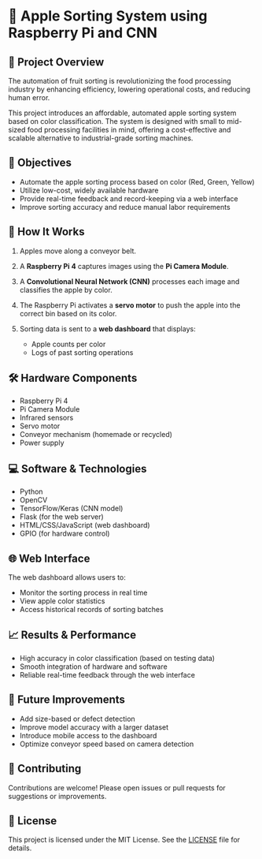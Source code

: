 # 🍎 Apple Sorting System using Raspberry Pi and CNN

## 📌 Project Overview

The automation of fruit sorting is revolutionizing the food processing industry by enhancing efficiency, lowering operational costs, and reducing human error.

This project introduces an affordable, automated apple sorting system based on color classification. The system is designed with small to mid-sized food processing facilities in mind, offering a cost-effective and scalable alternative to industrial-grade sorting machines.

## 🎯 Objectives

* Automate the apple sorting process based on color (Red, Green, Yellow)
* Utilize low-cost, widely available hardware
* Provide real-time feedback and record-keeping via a web interface
* Improve sorting accuracy and reduce manual labor requirements

## 🧠 How It Works

1. Apples move along a conveyor belt.
2. A **Raspberry Pi 4** captures images using the **Pi Camera Module**.
3. A **Convolutional Neural Network (CNN)** processes each image and classifies the apple by color.
4. The Raspberry Pi activates a **servo motor** to push the apple into the correct bin based on its color.
5. Sorting data is sent to a **web dashboard** that displays:

   * Apple counts per color
   * Logs of past sorting operations

## 🛠️ Hardware Components

* Raspberry Pi 4
* Pi Camera Module
* Infrared sensors
* Servo motor
* Conveyor mechanism (homemade or recycled)
* Power supply

## 💻 Software & Technologies

* Python
* OpenCV
* TensorFlow/Keras (CNN model)
* Flask (for the web server)
* HTML/CSS/JavaScript (web dashboard)
* GPIO (for hardware control)

## 🌐 Web Interface

The web dashboard allows users to:

* Monitor the sorting process in real time
* View apple color statistics
* Access historical records of sorting batches

## 📈 Results & Performance

* High accuracy in color classification (based on testing data)
* Smooth integration of hardware and software
* Reliable real-time feedback through the web interface

## 🚀 Future Improvements

* Add size-based or defect detection
* Improve model accuracy with a larger dataset
* Introduce mobile access to the dashboard
* Optimize conveyor speed based on camera detection

## 🤝 Contributing

Contributions are welcome! Please open issues or pull requests for suggestions or improvements.

## 📄 License

This project is licensed under the MIT License. See the [LICENSE](LICENSE) file for details.
